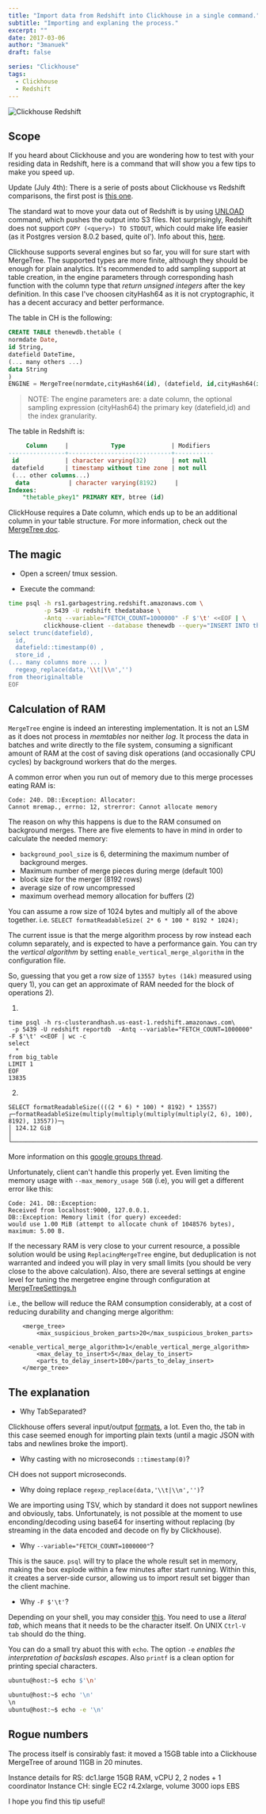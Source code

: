 ```yaml
---
title: "Import data from Redshift into Clickhouse in a single command."
subtitle: "Importing and explaning the process."
excerpt: ""
date: 2017-03-06
author: "3manuek"
draft: false

series: "Clickhouse"
tags:
  - Clickhouse
  - Redshift
---
```


![Clickhouse Redshift](/images/posts/redshift+clickhouse.jpg)

## Scope 

If you heard about Clickhouse and you are wondering how to test with your residing data in Redshift, here is a command
that will show you a few tips to make you speed up.

Update (July 4th): There is a serie of posts about Clickhouse vs Redshift comparisons, the first post is [this one][1].

The standard wat to move your data out of Redshift is by using [UNLOAD](http://docs.aws.amazon.com/redshift/latest/dg/r_UNLOAD.html) command,
which pushes the output into S3 files. Not surprisingly, Redshift does not support
`COPY (<query>) TO STDOUT`, which could make life easier (as it 
Postgres version 8.0.2 based, quite ol'). Info about this, [here](http://docs.aws.amazon.com/redshift/latest/dg/r_COPY.html).

Clickhouse supports several engines but so far, you will for sure start with MergeTree. The supported types are more finite,
although they should be enough for plain analytics. It's recommended to add sampling support at table
creation, in the engine parameters through corresponding hash function with the column type that _return unsigned integers_ after the key definition.
In this case I've choosen cityHash64 as it is not cryptographic, it has a decent accuracy and better performance.

The table in CH is the following:

```sql
CREATE TABLE thenewdb.thetable (
normdate Date,
id String,
datefield DateTime,
(... many others ...)
data String
)
ENGINE = MergeTree(normdate,cityHash64(id), (datefield, id,cityHash64(id)),8192);
```

> NOTE: The engine parameters are: a date column, the optional sampling expression (cityHash64)
> the primary key (datefield,id) and the index granularity.

The table in Redshift is:

```sql
     Column     |            Type             | Modifiers
----------------+-----------------------------+-----------
 id             | character varying(32)       | not null
 datefield      | timestamp without time zone | not null
 (... other columns...)
  data           | character varying(8192)     |
Indexes:
    "thetable_pkey1" PRIMARY KEY, btree (id)
```

ClickHouse requires a Date column, which ends up to be an additional
column in your table structure. For more information,
check out the [MergeTree doc](https://clickhouse.yandex/reference_en.html#MergeTree).


## The magic

- Open a screen/ tmux session.

- Execute the command:

```bash
time psql -h rs1.garbagestring.redshift.amazonaws.com \
          -p 5439 -U redshift thedatabase \
          -Antq --variable="FETCH_COUNT=1000000" -F $'\t' <<EOF | \
          clickhouse-client --database thenewdb --query="INSERT INTO thenewdb.thetable FORMAT TabSeparated"
select trunc(datefield),
  id,
  datefield::timestamp(0) ,
  store_id ,
(... many columns more ... )
  regexp_replace(data,'\\t|\\n','') 
from theoriginaltable
EOF
```

## Calculation of RAM  

`MergeTree` engine is indeed an interesting implementation. It is not an LSM as it
does not process in _memtables_ nor neither _log_. It process the data in batches and write
directly to the file system, consuming a significant amount of RAM at the cost
of saving disk operations (and occasionally CPU cycles) by background workers that do the merges.

A common error when you run out of memory due to this merge processes eating RAM is:

```
Code: 240. DB::Exception: Allocator: 
Cannot mremap., errno: 12, strerror: Cannot allocate memory
```

The reason on why this happens is due to the RAM consumed on background merges.
There are five elements to have in mind in order to calculate the needed memory:

- `background_pool_size` is 6, determining the maximum number of background merges.
- Maximum number of merge pieces during merge (default 100)
- block size for the merger (8192 rows)
- average size of row uncompressed
- maximum overhead memory allocation for buffers (2)

You can assume a row size of 1024 bytes and multiply all of the above
together. i.e. `SELECT formatReadableSize( 2* 6 * 100 * 8192 * 1024);`

The current issue is that the merge algorithm process by row instead each
column separately, and is expected to have a performance gain. You can try
the _vertical algorithm_ by setting `enable_vertical_merge_algorithm` in the
configuration file.

So, guessing that you get a row size of `13557 bytes (14k)` measured using query 1),
you can get an approximate of RAM needed for the block of operations 2).

1)

```
time psql -h rs-clusterandhash.us-east-1.redshift.amazonaws.com\
 -p 5439 -U redshift reportdb  -Antq --variable="FETCH_COUNT=1000000" -F $'\t' <<EOF | wc -c
select
  *
from big_table
LIMIT 1
EOF
13835
```

2) 
```
SELECT formatReadableSize((((2 * 6) * 100) * 8192) * 13557)
┌─formatReadableSize(multiply(multiply(multiply(multiply(2, 6), 100), 8192), 13557))─┐
│ 124.12 GiB                                                                         │
└────────────────────────────────────────────────────────────────────────────────────┘
```
 
More information on this [google groups thread](https://groups.google.com/forum/#!topic/clickhouse/SLlMNwIOtmY).


Unfortunately, client can't handle this properly yet. Even limiting the memory usage
with `--max_memory_usage 5GB` (i.e), you will get a different error like this:

```
Code: 241. DB::Exception: 
Received from localhost:9000, 127.0.0.1. 
DB::Exception: Memory limit (for query) exceeded: 
would use 1.00 MiB (attempt to allocate chunk of 1048576 bytes), maximum: 5.00 B.
```

If the necessary RAM is very close to your current resource, a possible solution would be using `ReplacingMergeTree` engine, 
but deduplication is not warranted and indeed you will play in very small limits (you should be 
very close to the above calculation).
Also, there are several settings at engine level for tuning the mergetree engine through configuration
at [MergeTreeSettings.h](https://github.com/yandex/ClickHouse/blob/9de4d8facb412fa178cd8380a4411c30da43acc7/dbms/src/Storages/MergeTree/MergeTreeSettings.h)

i.e., the bellow will reduce the RAM consumption considerably, at a cost of reducing 
durability and changing merge algorithm:
 
```
    <merge_tree>
        <max_suspicious_broken_parts>20</max_suspicious_broken_parts>
        <enable_vertical_merge_algorithm>1</enable_vertical_merge_algorithm>
        <max_delay_to_insert>5</max_delay_to_insert>
        <parts_to_delay_insert>100</parts_to_delay_insert>
    </merge_tree>
```


## The explanation

- Why TabSeparated?

Clickhouse offers several input/output [formats](https://clickhouse.yandex/reference_en.html#Formats), a lot.
Even tho, the tab in this case seemed enough for importing plain
texts (until a magic JSON with tabs and newlines broke the import).

- Why casting with no microseconds `::timestamp(0)`?

CH does not support microseconds. 

- Why doing replace `regexp_replace(data,'\\t|\\n','')`?

We are importing using TSV, which by standard it does not
support newlines and obviously, tabs. Unfortunately, is 
not possible at the moment to use enconding/decoding using
base64 for inserting without replacing (by streaming in the
data encoded and decode on fly by Clickhouse). 

- Why `--variable="FETCH_COUNT=1000000"`?

This is the sauce. `psql` will try to place the whole result
set in memory, making the box explode within a few minutes
after start running. Within this, it creates a server-side cursor, allowing us to import result set bigger than the client
machine.


- Why `-F $'\t'`?

Depending on your shell, you may consider [this](https://www.postgresql.org/message-id/455C54FE.5090902@numerixtechnology.de). You need to use a _literal tab_, 
which means that it needs to be the character itself. On UNIX
`Ctrl-V tab` should do the thing.

You can do a small try abuot this with `echo`. The option `-e`
_enables the interpretation of backslash escapes_. Also `printf`
is a clean option for printing special characters.


```bash
ubuntu@host:~$ echo $'\n'

ubuntu@host:~$ echo '\n'
\n
ubuntu@host:~$ echo -e '\n'

```

## Rogue numbers

The process itself is consirably fast: it moved a 15GB table into a Clickhouse MergeTree of around 11GB in 20 minutes. 

Instance details for RS: dc1.large 15GB RAM, vCPU 2, 2 nodes + 1 coordinator
Instance CH: single EC2 r4.2xlarge, volume 3000 iops EBS

I hope you find this tip  useful!


[1]: https://www.altinity.com/blog/2017/6/20/clickhouse-vs-redshift